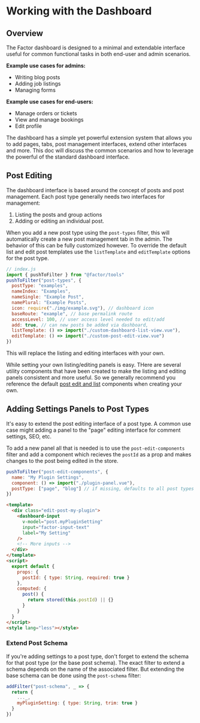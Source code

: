 # Working with the Dashboard

## Overview

The Factor dashboard is designed to a minimal and extendable interface useful for common functional tasks in both end-user and admin scenarios.

**Example use cases for admins:**

- Writing blog posts
- Adding job listings
- Managing forms

**Example use cases for end-users:**

- Manage orders or tickets
- View and manage bookings
- Edit profile

The dashboard has a simple yet powerful extension system that allows you to add pages, tabs, post management interfaces, extend other interfaces and more. This doc will discuss the common scenarios and how to leverage the powerful of the standard dashboard interface.

## Post Editing

The dashboard interface is based around the concept of posts and post management. Each post type generally needs two interfaces for management:

1. Listing the posts and group actions
2. Adding or editing an individual post.

When you add a new post type using the `post-types` filter, this will automatically create a new post management tab in the admin. The behavior of this can be fully customized however. To override the default list and edit post templates use the `listTemplate` and `editTemplate` options for the post type.

```js
// index.js
import { pushToFilter } from "@factor/tools"
pushToFilter("post-types", {
  postType: "examples",
  nameIndex: "Examples",
  nameSingle: "Example Post",
  namePlural: "Example Posts",
  icon: require("./img/example.svg"), // dashboard icon
  baseRoute: "example", // base permalink route
  accessLevel: 100, // user access level needed to edit/add
  add: true, // can new posts be added via dashboard,
  listTemplate: () => import("./custom-dashboard-list-view.vue"),
  editTemplate: () => import("./custom-post-edit-view.vue")
})
```

This will replace the listing and editing interfaces with your own.

While setting your own listing/editing panels is easy. THere are several utility components that have been created to make the listing and editing panels consistent and more useful. So we generally recommend you reference the default [post edit and list](https://github.com/fiction-com/factor/tree/master/%40factor/%40core/post) components when creating your own.

## Adding Settings Panels to Post Types

It's easy to extend the post editing interface of a post type. A common use case might adding a panel to the "page" editing interface for comment settings, SEO, etc.

To add a new panel all that is needed is to use the `post-edit-components` filter and add a component which recieves the `postId` as a prop and makes changes to the post being edited in the store.

```js
pushToFilter("post-edit-components", {
  name: "My Plugin Settings",
  component: () => import("./plugin-panel.vue"),
  postType: ["page", "blog"] // if missing, defaults to all post types
})
```

```html
<template>
  <div class="edit-post-my-plugin">
    <dashboard-input
      v-model="post.myPluginSetting"
      input="factor-input-text"
      label="My Setting"
    />
    <!-- More inputs -->
  </div>
</template>
<script>
  export default {
    props: {
      postId: { type: String, required: true }
    },
    computed: {
      post() {
        return stored(this.postId) || {}
      }
    }
  }
</script>
<style lang="less"></style>
```

### Extend Post Schema

If you're adding settings to a post type, don't forget to extend the schema for that post type (or the base post schema). The exact filter to extend a schema depends on the name of the associated filter. But extending the base schema can be done using the `post-schema` filter:

```js
addFilter("post-schema", _ => {
  return {
    ..._,
    myPluginSetting: { type: String, trim: true }
  }
})
```
